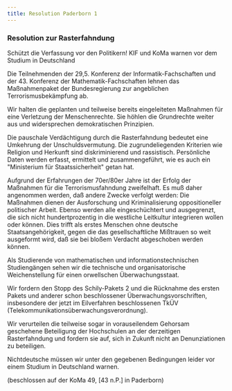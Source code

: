 ```yaml
--- 
title: Resolution Paderborn 1
---
```

### Resolution zur Rasterfahndung
Schützt die Verfassung vor den Politikern!
KIF und KoMa warnen vor dem Studium in Deutschland

Die Teilnehmenden der 29,5. Konferenz der Informatik-Fachschaften und der 43. Konferenz der Mathematik-Fachschaften lehnen das Maßnahmenpaket der Bundesregierung zur angeblichen Terrorismusbekämpfung ab.

Wir halten die geplanten und teilweise bereits eingeleiteten Maßnahmen für eine Verletzung der Menschenrechte. Sie höhlen die Grundrechte weiter aus und widersprechen demokratischen Prinzipien.

Die pauschale Verdächtigung durch die Rasterfahndung bedeutet eine Umkehrung der Unschuldsvermutung. Die zugrundeliegenden Kriterien wie Religion und Herkunft sind diskriminierend und rassistisch. Persönliche Daten werden erfasst, ermittelt und zusammengeführt, wie es auch ein "Ministerium für Staatssicherheit" getan hat.

Aufgrund der Erfahrungen der 70er/80er Jahre ist der Erfolg der Maßnahmen für die Terrorismusfahndung zweifelhaft. Es muß daher angenommen werden, daß andere Zwecke verfolgt werden: Die Maßnahmen dienen der Ausforschung und Kriminalisierung oppositioneller politischer Arbeit. Ebenso werden alle eingeschüchtert und ausgegrenzt, die sich nicht hundertprozentig in die westliche Leitkultur integrieren wollen oder können. Dies trifft als erstes Menschen ohne deutsche Staatsangehörigkeit, gegen die das gesellschaftliche Mißtrauen so weit ausgeformt wird, daß sie bei bloßem Verdacht abgeschoben werden können.

Als Studierende von mathematischen und informationstechnischen Studiengängen sehen wir die technische und organisatorische Weichenstellung für einen orwellschen Überwachungsstaat.

Wir fordern den Stopp des Schily-Pakets 2 und die Rücknahme des ersten Pakets und anderer schon beschlossener Überwachungsvorschriften, insbesondere der jetzt im Eilverfahren beschlossenen TkÜV (Telekommunikationsüberwachungsverordnung).

Wir verurteilen die teilweise sogar in vorauseilendem Gehorsam geschehene Beteiligung der Hochschulen an der derzeitigen Rasterfahndung und fordern sie auf, sich in Zukunft nicht an Denunziationen zu beteiligen.

Nichtdeutsche müssen wir unter den gegebenen Bedingungen leider vor einem Studium in Deutschland warnen.

(beschlossen auf der KoMa 49, [43 n.P.] in Paderborn)
